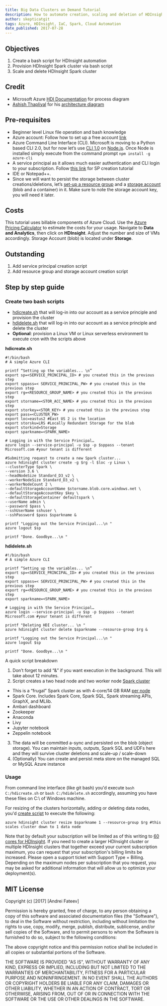 ```yaml
---
title: Big Data Clusters on Demand Tutorial
description: How to automate creation, scaling and deletion of HDInsight Spark cluster on Azure.
author: skepticatgit
tags: Azure, HDInsight, IaC, Spark, Cloud Automation
date_published: 2017-07-28
---
```

## Objectives
1. Create a bash script for HDInsight automation
1. Provision HDInsight Spark cluster via bash script
1. Scale and delete HDInsight Spark cluster

## Credit
- Microsoft Azure [HDI Documentation](https://docs.microsoft.com/en-us/azure/hdinsight/) for process diagram
- [Ashish Thapliyal](https://www.linkedin.com/in/ashish-thapliyal-51753210/) for his [architecture diagram](https://blogs.msdn.microsoft.com/azuredatalake/2017/03/24/hive-metastore-in-hdinsight-tips-tricks-best-practices/)

## Pre-requisites

- Beginner level Linux file operation and bash knowledge
- Azure account: Follow how to set up a free account [link](https://azure.microsoft.com/en-us/free/)
- Azure Command Line Interface (CLI). Microsoft is moving to a Python based CLI 2.0, but for now let’s use [CLI 1.0](https://docs.microsoft.com/en-us/azure/cli-install-nodejs) on [Node.js](https://nodejs.org/en/). Once Node is installed simply execute from the command prompt `npm install -g azure-cli`
- A service principal as it allows much easier authentication and CLI login to your subscription. Follow [this link](https://docs.microsoft.com/en-us/cli/azure/create-an-azure-service-principal-azure-cli) for SP creation tutorial
- IDE or Notepad++.
- Since we will want to persist the storage between cluster creations/deletions, let’s [set-up a resource group](https://docs.microsoft.com/en-us/azure/azure-resource-manager/resource-group-portal) and a [storage account](https://docs.microsoft.com/en-us/azure/storage/storage-create-storage-account#create-a-storage-account) (blob and a container) in it. Make sure to note the storage account key, you will need it later.

## Costs

This tutorial uses billable components of Azure Cloud. Use the [Azure Pricing
Calculator](https://azure.microsoft.com/en-us/pricing/calculator/) to estimate the costs for your usage. Navigate to **Data and Analytics**, then click on **HDInsight**. Adjust the number and size of VMs accordingly. Storage Account (blob) is located under **Storage**. 

## Outstanding
1. Add service principal creation script
1. Add resource group and storage account creation script

## Step by step guide

### Create two bash scripts
- [hdicreate.sh](https://github.com/skepticatgit/tutorials/blob/master/hadoopondemand/scripts/hdicreate.sh?raw=true) that will log-in into our account as a service principle and provision the cluster
- [hdidelete.sh](https://github.com/skepticatgit/tutorials/blob/master/hadoopondemand/scripts/hdidelete.sh?raw=true) that will log-in into our account as a service principle and delete the cluster
- **Optional**: provision a Linux VM or Linux serverless environment to execute cron with the scripts above

**hdicreate.sh**
```
#!/bin/bash
# A simple Azure CLI

printf “Setting up the variables... \n”
export sp=<SERVICE_PRINCIPAL_ID> # you created this in the previous step
export sppass=< SERVICE_PRINCIPAL_PW> # you created this in the previous step
export rg=<RESOURCE_GROUP_NAME> # you created this in the previous step
export storname=<STOR_ACC_NAME> # you created this in the previous step
export storkey=<STOR_KEY> # you created this in the previous step
export pass=<CLUSTER_PW>
export loc=eastus2 #East US 2 is the location
export storsku=LRS #Locally Redundant Storage for the blob
export storkind=Storage
export sparkname=<SPARK_NAME>

# Logging in with the Service Principal…
azure login --service-principal -u $sp -p $sppass --tenant Microsoft.com #your tenant is different

#Submitting request to create a new Spark cluster...
azure hdinsight cluster create -g $rg -l $loc -y Linux \
--clusterType Spark \
--version 3.6 \
--headNodeSize Standard_D3_v2 \
--workerNodeSize Standard_D3_v2 \
--workerNodeCount 2 \
--defaultStorageAccountName $storname.blob.core.windows.net \
--defaultStorageAccountKey $key \
--defaultStorageContainer defaultspark \
--userName admin \
--password $pass \
--sshUserName sshuser \
--sshPassword $pass $sparkname &

printf "Logging out the Service Principal...\n "
azure logout $sp

printf "Done. Goodbye...\n "
```

**hdidelete.sh**
```
#!/bin/bash
# A simple Azure CLI

printf “Setting up the variables... \n”
export sp=<SERVICE_PRINCIPAL_ID> # you created this in the previous step
export sppass=< SERVICE_PRINCIPAL_PW> # you created this in the previous step
export rg=<RESOURCE_GROUP_NAME> # you created this in the previous step
export sparkname=<SPARK_NAME>

# Logging in with the Service Principal…
azure login --service-principal -u $sp -p $sppass --tenant Microsoft.com #your tenant is different

printf "Deleting HDI cluster... \n "
azure hdinsight cluster delete $sparkname --resource-group $rg &

printf "Logging out the Service Principal...\n "
azure logout $sp

printf "Done. Goodbye...\n "
```
A quick script breakdown

1. Don’t forget to add “&” if you want execution in the background. This will take about 12 minutes.
2. Script creates a two head node and two worker node [Spark cluster](https://docs.microsoft.com/en-us/azure/hdinsight/hdinsight-apache-spark-overview#next-steps)
- This is a “frugal” Spark cluster as with 4-core/14 GB RAM [per node](https://docs.microsoft.com/en-us/azure/virtual-machines/linux/sizes-general)
- Spark Core. Includes Spark Core, Spark SQL, Spark streaming APIs, GraphX, and MLlib.
- Ambari dashboard
- Zookeeper
- Anaconda
- Livy
- Jupyter notebook
- Zeppelin notebook
3. The data will be committed a-sync and persisted on the blob (object storage). You can maintain inputs, outputs, Spark SQL and UDFs here and they will survive cluster deletions and scale-up / scale-down
4. (Optionally) You can create and persist meta store on the managed SQL or MySQL Azure instance

### Usage
From command line interface (like git bash) you'd execute `bash C:/hdicreate.sh` or `bash C:/hdidelete.sh` accordingly, assuming you have these files on C:\ of Windows machine.

For resizing of the clusters horizontally, adding or deleting data nodes, you'd [create script](https://github.com/skepticatgit/tutorials/blob/master/hadoopondemand/scripts/hdiresize.sh?raw=true) to execute the following:
```
azure hdinsight cluster resize $sparkname 1 --resource-group $rg #this scales cluster down to 1 data node
```
Note that by default your subscription will be limited as of this writing to [60 cores for HDInsight](https://docs.microsoft.com/en-us/azure/azure-subscription-service-limits). If you need to create a larger HDInsight cluster or multiple HDInsight clusters that together exceed your current subscription maximum, you can request that your subscription's billing limits be increased. Please open a support ticket with Support Type = Billing. Depending on the maximum nodes per subscription that you request, you may be asked for additional information that will allow us to optimize your deployment(s).

## MIT License

Copyright (c) [2017] [Andrei Fateev]

Permission is hereby granted, free of charge, to any person obtaining a copy
of this software and associated documentation files (the "Software"), to deal
in the Software without restriction, including without limitation the rights
to use, copy, modify, merge, publish, distribute, sublicense, and/or sell
copies of the Software, and to permit persons to whom the Software is
furnished to do so, subject to the following conditions:

The above copyright notice and this permission notice shall be included in all
copies or substantial portions of the Software.

THE SOFTWARE IS PROVIDED "AS IS", WITHOUT WARRANTY OF ANY KIND, EXPRESS OR
IMPLIED, INCLUDING BUT NOT LIMITED TO THE WARRANTIES OF MERCHANTABILITY,
FITNESS FOR A PARTICULAR PURPOSE AND NONINFRINGEMENT. IN NO EVENT SHALL THE
AUTHORS OR COPYRIGHT HOLDERS BE LIABLE FOR ANY CLAIM, DAMAGES OR OTHER
LIABILITY, WHETHER IN AN ACTION OF CONTRACT, TORT OR OTHERWISE, ARISING FROM,
OUT OF OR IN CONNECTION WITH THE SOFTWARE OR THE USE OR OTHER DEALINGS IN THE
SOFTWARE.